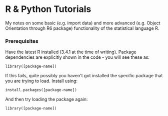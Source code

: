 # R & Python Tutorials

My notes on some basic (e.g. import data) and more advanced (e.g. Object Orientation through R6 package) functionality of the statistical language R.


### Prerequisites

Have the latest R installed (3.4.1 at the time of writing). 
Package dependencies are explicitly shown in the code - you will see these as:
```
library([package-name])
```
If this fails, quite possibly you haven't got installed the specific package that you are trying to load.
Install using:

```
install.packages([package-name])
```
And then try loading the package again:
```
library([package-name])
```
